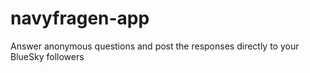 # navyfragen-app
Answer anonymous questions and post the responses directly to your BlueSky followers
